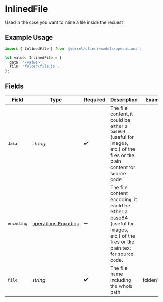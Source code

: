 # InlinedFile

Used in the case you want to inline a file inside the request

## Example Usage

```typescript
import { InlinedFile } from '@vercel/client/models/operations';

let value: InlinedFile = {
  data: '<value>',
  file: 'folder/file.js',
};
```

## Fields

| Field      | Type                                                       | Required           | Description                                                                                                                      | Example        |
| ---------- | ---------------------------------------------------------- | ------------------ | -------------------------------------------------------------------------------------------------------------------------------- | -------------- |
| `data`     | _string_                                                   | :heavy_check_mark: | The file content, it could be either a `base64` (useful for images, etc.) of the files or the plain content for source code      |                |
| `encoding` | [operations.Encoding](../../models/operations/encoding.md) | :heavy_minus_sign: | The file content encoding, it could be either a base64 (useful for images, etc.) of the files or the plain text for source code. |                |
| `file`     | _string_                                                   | :heavy_check_mark: | The file name including the whole path                                                                                           | folder/file.js |
